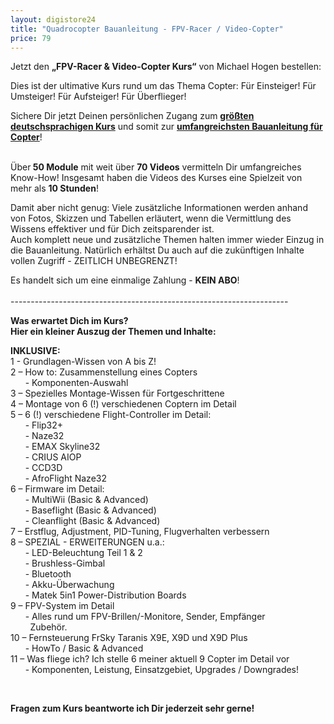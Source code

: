 ```yaml
---
layout: digistore24
title: "Quadrocopter Bauanleitung - FPV-Racer / Video-Copter"
price: 79
---
```

<p>Jetzt den&#xA0;<strong>&#x201E;FPV-Racer &amp; Video-Copter Kurs&#x201C;</strong> von Michael Hogen bestellen:&#xA0;</p>
<div>
<p>Dies ist der ultimative Kurs rund um das Thema Copter: F&#xFC;r Einsteiger! F&#xFC;r Umsteiger! F&#xFC;r Aufsteiger! F&#xFC;r &#xDC;berflieger!</p>
<p>Sichere Dir jetzt Deinen pers&#xF6;nlichen Zugang zum <u><strong>gr&#xF6;&#xDF;ten deutschsprachigen Kurs</strong></u> und somit zur <u><strong>umfangreichsten Bauanleitung f&#xFC;r Copter</strong></u>!</p>
<p><br> &#xDC;ber<strong>&#xA0;50 Module</strong>&#xA0;mit weit &#xFC;ber&#xA0;<strong>70 Videos</strong>&#xA0;vermitteln Dir umfangreiches Know-How!&#xA0;Insgesamt haben die Videos des Kurses eine Spielzeit von mehr als&#xA0;<strong>10&#xA0;Stunden</strong>!</p>
<p>Damit aber nicht genug: Viele zus&#xE4;tzliche Informationen werden anhand von Fotos, Skizzen und Tabellen erl&#xE4;utert, wenn die Vermittlung des Wissens effektiver und f&#xFC;r Dich zeitsparender ist. <br> Auch komplett neue und zus&#xE4;tzliche Themen halten immer wieder Einzug in die Bauanleitung. Nat&#xFC;rlich erh&#xE4;ltst Du auch auf die zuk&#xFC;nftigen Inhalte vollen Zugriff - ZEITLICH UNBEGRENZT!</p>
Es handelt sich um eine einmalige Zahlung - <strong>KEIN ABO</strong>!<br><br>---------------------------------------------------------------------</div>
<div>
<p><strong>Was erwartet Dich im Kurs?<br> Hier ein kleiner Auszug der Themen und Inhalte</strong><strong>:</strong></p>
<p><strong>INKLUSIVE:<br></strong>1 - Grundlagen-Wissen von A bis Z!<br>2 &#x2013; How to: Zusammenstellung eines Copters<br>&#xA0; &#xA0; &#xA0; - Komponenten-Auswahl<br>3 &#x2013; Spezielles Montage-Wissen f&#xFC;r Fortgeschrittene<br>4 &#x2013; Montage von 6 (!) verschiedenen Coptern im Detail<br>5 &#x2013; 6 (!) verschiedene Flight-Controller im Detail:<br>&#xA0; &#xA0; &#xA0; - Flip32+<br>&#xA0; &#xA0; &#xA0; - Naze32<br>&#xA0; &#xA0; &#xA0; - EMAX Skyline32<br>&#xA0; &#xA0; &#xA0; - CRIUS AIOP<br>&#xA0; &#xA0; &#xA0; - CCD3D<br>&#xA0; &#xA0; &#xA0; - AfroFlight Naze32<br>6 &#x2013; Firmware im Detail:<br>&#xA0; &#xA0; &#xA0; - MultiWii (Basic &amp; Advanced)<br>&#xA0; &#xA0; &#xA0; - Baseflight&#xA0;(Basic &amp; Advanced)<br>&#xA0; &#xA0; &#xA0; - Cleanflight&#xA0;(Basic &amp; Advanced)<br>7 &#x2013; Erstflug, Adjustment, PID-Tuning, Flugverhalten verbessern<br>8 &#x2013; SPEZIAL - ERWEITERUNGEN u.a.:<br>&#xA0; &#xA0; &#xA0; - LED-Beleuchtung Teil 1 &amp; 2<br>&#xA0; &#xA0; &#xA0; - Brushless-Gimbal<br>&#xA0; &#xA0; &#xA0; - Bluetooth<br>&#xA0; &#xA0; &#xA0; - Akku-&#xDC;berwachung<br>&#xA0; &#xA0; &#xA0; - Matek 5in1&#xA0;Power-Distribution Boards<br>9 &#x2013; FPV-System im Detail<br> &#xA0; &#xA0; &#xA0; - Alles rund um FPV-Brillen/-Monitore, Sender, Empf&#xE4;nger<br>&#xA0; &#xA0; &#xA0; &#xA0; Zubeh&#xF6;r.<br>10 &#x2013; Fernsteuerung FrSky Taranis X9E, X9D und X9D Plus<br>&#xA0; &#xA0; &#xA0; - HowTo /&#xA0;Basic &amp; Advanced<br> 11 &#x2013; Was fliege ich? Ich stelle 6 meiner aktuell 9 Copter im Detail vor <br>&#xA0; &#xA0; &#xA0; - Komponenten, Leistung, Einsatzgebiet, Upgrades / Downgrades!&#xA0;</p>
<p>&#xA0;</p>
</div>
<div><strong>Fragen zum Kurs beantworte ich Dir jederzeit sehr gerne!</strong>&#xA0;</div>
<div>&#xA0;</div>